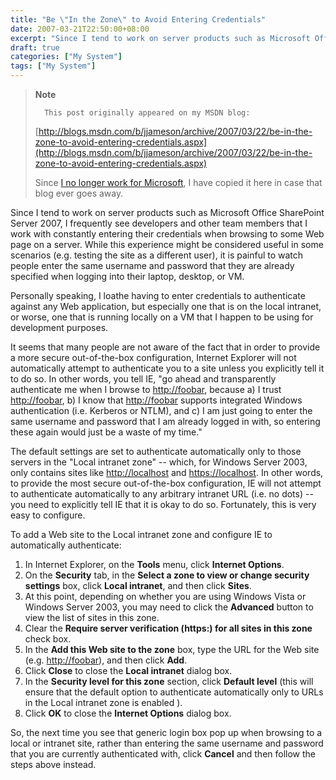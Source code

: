 ```yaml
---
title: "Be \"In the Zone\" to Avoid Entering Credentials"
date: 2007-03-21T22:50:00+08:00
excerpt: "Since I tend to work on server products such as Microsoft Office SharePoint Server 2007, I frequently see developers and other team members that I work with constantly entering their credentials when browsing to some Web page on a server. While this experience..."
draft: true
categories: ["My System"]
tags: ["My System"]
---
```


> **Note**
>
>       This post originally appeared on my MSDN blog:
>
> [http://blogs.msdn.com/b/jjameson/archive/2007/03/22/be-in-the-zone-to-avoid-entering-credentials.aspx](http://blogs.msdn.com/b/jjameson/archive/2007/03/22/be-in-the-zone-to-avoid-entering-credentials.aspx)
>
> Since
> [I no longer work for Microsoft](/blog/jjameson/2011/09/02/last-day-with-microsoft), I have copied it here in case that
> blog ever goes away.

Since I tend to work on server products such as Microsoft Office SharePoint
Server 2007, I frequently see developers and other team members that I work
with constantly entering their credentials when browsing to some Web page on
a server. While this experience might be considered useful in some scenarios
(e.g. testing the site as a different user), it is painful to watch people enter
the same username and password that they are already specified when logging
into their laptop, desktop, or VM.

Personally speaking, I loathe having to enter credentials to authenticate
against any Web application, but especially one that is on the local intranet,
or worse, one that is running locally on a VM that I happen to be using for
development purposes.

It seems that many people are not aware of the fact that in order to provide
a more secure out-of-the-box configuration, Internet Explorer will not automatically
attempt to authenticate you to a site unless you explicitly tell it to do so.
In other words, you tell IE, "go ahead and transparently authenticate me when
I browse to [http://foobar](http://foobar/), because
a) I trust [http://foobar](http://foobar/), b) I know
that [http://foobar](http://foobar/) supports integrated
Windows authentication (i.e. Kerberos or NTLM), and c) I am just going to enter
the same username and password that I am already logged in with, so entering
these again would just be a waste of my time."

The default settings are set to authenticate automatically only to those
servers in the "Local intranet zone" -- which, for Windows Server 2003, only
contains sites like [http://localhost](http://localhost/)
and [https://localhost](https://localhost/). In other
words, to provide the most secure out-of-the-box configuration, IE will not
attempt to authenticate automatically to any arbitrary intranet URL (i.e. no
dots) -- you need to explicitly tell IE that it is okay to do so. Fortunately,
this is very easy to configure.

To add a Web site to the Local intranet zone and configure IE to automatically
authenticate:

1. In Internet Explorer, on the **Tools** menu, click
   **Internet Options**.
2. On the **Security** tab, in the **Select a zone to
   view or change security settings** box, click **Local intranet**,
   and then click **Sites**.
3. At this point, depending on whether you are using Windows Vista or Windows
   Server 2003, you may need to click the **Advanced** button
   to view the list of sites in this zone.
4. Clear the **Require server verification (https:) for all sites
   in this zone** check box.
5. In the **Add this Web site to the zone** box, type the
   URL for the Web site (e.g. [http://foobar](http://foobar/)),
   and then click **Add**.
6. Click **Close** to close the **Local intranet**
   dialog box.
7. In the **Security level for this zone** section, click
   **Default level** (this will ensure that the default option
   to authenticate automatically only to URLs in the Local intranet zone is
   enabled ).
8. Click **OK** to close the **Internet Options**
   dialog box.

So, the next time you see that generic login box pop up when browsing to
a local or intranet site, rather than entering the same username and password
that you are currently authenticated with, click **Cancel** and
then follow the steps above instead.


